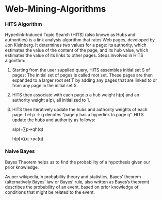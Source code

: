 # Web-Mining-Algorithms
### HITS Algorithm

Hyperlink-Induced Topic Search (HITS) (also known as Hubs and authorities) is a link analysis algorithm that rates Web pages, developed by Jon Kleinberg. It determines two values for a page: its authority, which estimates the value of the content of the page, and its hub value, which estimates the value of its links to other pages.
Steps involved in HITS algorithm:
1.	Starting from the user supplied query, HITS assembles initial set S of pages:
The initial set of pages is called root set. These pages are then expanded to a larger root set T by adding any pages that are linked to or from any page in the initial set S.
2.	HITS then associate with each page p a hub weight h(p) and an authority weight a(p), all initialized to 1.
3.	HITS then iteratively update the hubs and authority weights of each page. Let p → q denotes “page p has a hyperlink to page q”. HITS update the hubs and authority as follows:

       a(p)=∑p→qh(q)

       h(p)=∑q→pa(q)

### Naive Bayes

Bayes Theorem helps us to find the probability of a hypothesis given our prior knowledge.

As per wikipedia,In probability theory and statistics, Bayes’ theorem (alternatively Bayes’ law or Bayes’ rule, also written as Bayes’s theorem) describes the probability of an event, based on prior knowledge of conditions that might be related to the event.

